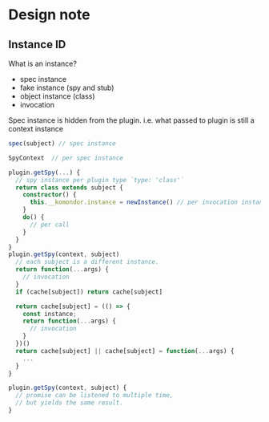 # Design note

## Instance ID

What is an instance?

- spec instance
- fake instance (spy and stub)
- object instance (class)
- invocation

Spec instance is hidden from the plugin.
i.e. what passed to plugin is still a context instance

```ts
spec(subject) // spec instance

SpyContext  // per spec instance

plugin.getSpy(...) {
  // spy instance per plugin type `type: 'class'`
  return class extends subject {
    constructor() {
      this.__komondor.instance = newInstance() // per invocation instance
    }
    do() {
      // per call
    }
  }
}
plugin.getSpy(context, subject)
  // each subject is a different instance.
  return function(...args) {
    // invocation
  }
  if (cache[subject]) return cache[subject]

  return cache[subject] = (() => {
    const instance;
    return function(...args) {
      // invocation
    }
  })()
  return cache[subject] || cache[subject] = function(...args) {
    ...
  }
}

plugin.getSpy(context, subject) {
  // promise can be listened to multiple time,
  // but yields the same result.
}

